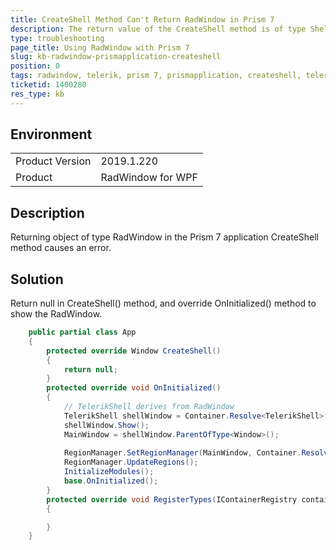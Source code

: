 ```yaml
---
title: CreateShell Method Can't Return RadWindow in Prism 7
description: The return value of the CreateShell method is of type Shell. This breaks the application if the return type is not a sub class of WPF Window.
type: troubleshooting
page_title: Using RadWindow with Prism 7
slug: kb-radwindow-prismapplication-createshell
position: 0
tags: radwindow, telerik, prism 7, prismapplication, createshell, telerikwindow
ticketid: 1400280
res_type: kb
---
```


## Environment
<table>
	<tr>
		<td>Product Version</td>
		<td>2019.1.220</td>
	</tr>
	<tr>
		<td>Product</td>
		<td>RadWindow for WPF</td>
	</tr>
</table>


## Description

Returning object of type RadWindow in the Prism 7 application CreateShell method causes an error.

## Solution

Return null in CreateShell() method, and override OnInitialized() method to show the RadWindow.


```C#
	public partial class App
	{
		protected override Window CreateShell()
		{
		    return null;
		}
		protected override void OnInitialized()
		{
		    // TelerikShell derives from RadWindow
		    TelerikShell shellWindow = Container.Resolve<TelerikShell>();
		    shellWindow.Show();
		    MainWindow = shellWindow.ParentOfType<Window>();
	
		    RegionManager.SetRegionManager(MainWindow, Container.Resolve<IRegionManager>());
		    RegionManager.UpdateRegions();
		    InitializeModules();
		    base.OnInitialized();
		}
		protected override void RegisterTypes(IContainerRegistry containerRegistry)
		{

		}
	}
```

